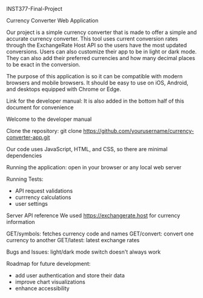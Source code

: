 INST377-Final-Project

Currency Converter Web Application

Our project is a simple currency converter that is made to offer a simple and accurate currency converter. This tool uses current conversion rates through the ExchangeRate Host API so the users have the most updated conversions.
Users can also customize their app to be in light or dark mode. They can also add their preferred currencies and how many decimal places to be exact in the conversion.

The purpose of this application is so it can be compatible with modern browsers and mobile browsers. It should be easy to use on iOS, Android, and desktops equipped with Chrome or Edge.

Link for the developer manual: 
It is also added in the bottom half of this document for convenience



Welcome to the developer manual

Clone the repository:
git clone https://github.com/yourusername/currency-converter-app.git

Our code uses JavaScript, HTML, and CSS, so there are minimal dependencies

Running the application:
open in your browser or any local web server

Running Tests:
- API request validations
- currrency calculations
- user settings

Server API reference
We used https://exchangerate.host for currency information

GET/symbols: fetches currency code and names
GET/convert: convert one currency to another
GET/latest: latest exchange rates

Bugs and Issues:
light/dark mode switch doesn't always work

Roadmap for future development:
- add user authentication and store their data
- improve chart visualizations
- enhance accessibility

